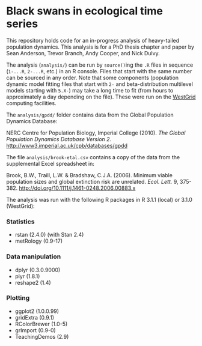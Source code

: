 # Black swans in ecological time series

This repository holds code for an in-progress analysis of heavy-tailed
population dynamics. This analysis is for a PhD thesis chapter and paper by
Sean Anderson, Trevor Branch, Andy Cooper, and Nick Dulvy.

The analysis (`analysis/`) can be run by `source()`ing the `.R` files in
sequence (`1-...R`, `2-...R`, etc.) in an R console. Files that start with the
same number can be sourced in any order. Note that some components (population
dynamic model fitting files that start with `2-` and beta-distribution
multilevel models starting with `5.X-`) may take a long time to fit (from hours
to approximately a day depending on the file). These were run on the
[WestGrid](https://www.westgrid.ca/) computing facilities.

The `analysis/gpdd/` folder contains data from the Global Population Dynamics
Database:

NERC Centre for Population Biology, Imperial College (2010). *The Global
Population Dynamics Database Version 2*.
<http://www3.imperial.ac.uk/cpb/databases/gpdd>

The file `analysis/brook-etal.csv` contains a copy of the data from the
supplemental Excel spreadsheet in:

Brook, B.W., Traill, L.W. & Bradshaw, C.J.A. (2006).
Minimum viable population sizes and global extinction risk are unrelated.
*Ecol. Lett.* 9, 375-382. <http://doi.org/10.1111/j.1461-0248.2006.00883.x>

The analysis was run with the following R packages in R 3.1.1 (local) or 3.1.0
(WestGrid):

### Statistics
- rstan (2.4.0) (with Stan 2.4)
- metRology (0.9-17)

### Data manipulation
- dplyr (0.3.0.9000)
- plyr (1.8.1)
- reshape2 (1.4)

### Plotting
- ggplot2 (1.0.0.99)
- gridExtra (0.9.1)
- RColorBrewer (1.0-5)
- grImport (0.9-0)
- TeachingDemos (2.9)

